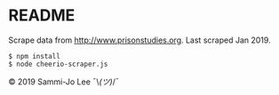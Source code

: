 # README

Scrape data from http://www.prisonstudies.org.
Last scraped Jan 2019.

```
$ npm install
$ node cheerio-scraper.js
```

© 2019 Sammi-Jo Lee
¯\\_(ツ)_/¯
